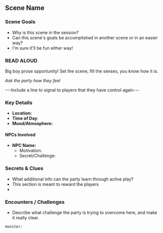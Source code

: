 ## Scene Name

### Scene Goals
- Why is this scene in the session?
- Can this scene's goals be accomplished in another scene or in an easier way?
- I'm sure it'll be fun either way!

### READ ALOUD

Big boy prose opportunity! Set the scene, fill the senses, you know how it is.

*Ask the party how they feel*

---Include a line to signal to players that they have control again---

### Key Details
- **Location:** 
- **Time of Day**:
- **Mood/Atmosphere:**

#### NPCs Involved
- **NPC Name:** 
	- Motivation: 
	- Secret/Challenge:

### Secrets & Clues
- What additional info can the party learn through active play?
- This section is meant to reward the players
- 

### Encounters / Challenges
- Describe what challenge the party is trying to overcome here, and make it really clear.

```statblock
monster: 
```
